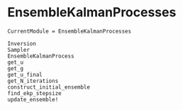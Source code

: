 # EnsembleKalmanProcesses

```@meta
CurrentModule = EnsembleKalmanProcesses
```

```@docs
Inversion
Sampler
EnsembleKalmanProcess
get_u
get_g
get_u_final
get_N_iterations
construct_initial_ensemble
find_ekp_stepsize
update_ensemble!
```




